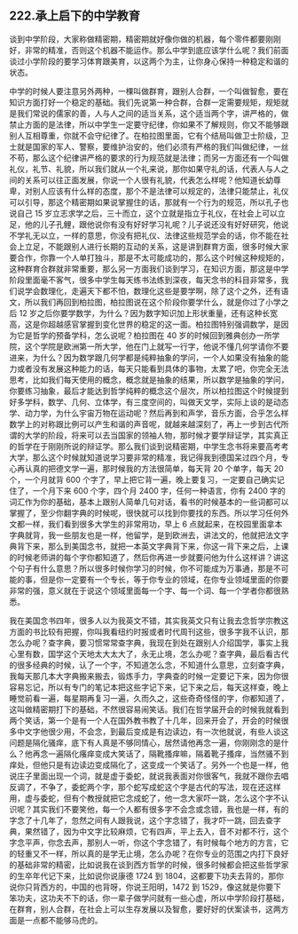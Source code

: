 ## 222.承上启下的中学教育
谈到中学阶段，大家称做精密期，精密期就好像你做的机器，每个零件都要刚刚好，非常的精准，否则这个机器不能运作。那么中学到底应该学什么呢？我们前面谈过小学阶段的要学习体育跟美育，以这两个为主，让你身心保持一种稳定和谐的状态。


中学的时候人要注意另外两种，一棵叫做群育，跟别人合群，一个叫做智愈，要在知识方面打好一个稳定的基础。我们先说第一种合群，合群一定需要规矩，规矩就是我们常说的儒家的善，人与人之间的适当关系，这个适当两个字，讲严格的，做禁止方面的是法律，所以中学生一定要守纪律，你如果不了解规则，你又不能够跟别人互相尊重，你就不会守纪律了。在柏拉图里面，它有个结局叫做卫士阶级，卫士就是国家的军人、警察，要维护治安的，他们必须有严格的我们叫做纪律，一丝不苟，那么这个纪律讲严格的要求的行为规范就是法律；而另一方面还有一个叫做礼仪，礼节、礼貌，所以我们就从一个礼来说，那你如果守礼的话，代表人与人之间的关系可以往正面发展，你说一个人很有礼貌，代表怎么样呢？他知道长幼尊卑，对别人应该有什么样的态度，那个不是法律可以规定的，法律只能禁止，礼仪可以引导，那这个精密期如果说掌握住的话，那就有一个行为的规范，所以孔子也说自己 15 岁立志求学之后，三十而立，这个立就是指立于礼仪，在社会上可以立足，他的儿子孔鲤，跟他说你有没有好好学习礼呢？儿子说还没有好好研究，他说不学礼无以立，一样的意思，你没有把礼仪、法律这些规范学会的话，你不能在社会上立足，不能跟别人进行长期的互动的关系，这是讲到群育方面，很多时候大家要合作，你靠一个人单打独斗，那是不太可能成功的，那么这个时候这种规矩的，这种群育合群就非常重要，那么另一方面我们谈到学习，在知识方面，那这是中学阶段里面毫不客气，很多中学生每天练书法练到深夜，每天念书的科目非常多，我们说学会数理化，走遍天下都不怕，数理化这些是要学啊，除了这个之外，还有语文，所以我们再回到柏拉图，柏拉图说在这个阶段你要学什么，就是你过了小学之后 12 岁之后你要学数学，为什么？因为数字知识加上形状重量，还有这种长宽高，这是你超越感官掌握到变化世界的稳定的这一面。柏拉图特别强调数学，是因为它是哲学的预备学科，怎么说呢？柏拉图在 40 岁的时候回到雅典创办一所学院，这个学院是欧洲第一所大学，他在门上就写一行字，他说不懂几何学请你不要进来，为什么？因为数学跟几何学都是纯粹抽象的学问，一个人如果没有抽象的能力或者没有发展这种能力的话，每天只能看到具体的事物，太累了吧，你完全无法思考，比如我们每天使用的概念，概念就是抽象的结果，所以数学是抽象的学问，你要练习抽象，最后才能达到哲学纯粹的概念这个层次，所以柏拉图这个时候提到好多学科，数学、几何、立体学，有三度空间的，叫做天文学，实际上谈的是动态学、动力学，为什么宇宙万物在运动呢？然后再到和声学，音乐方面，合乎怎么样数学上的对称跟比例可以产生和谐的声音呢，就越来越深刻了，再上一步到古代所谓的大学的阶段，将来可以去当国家的领袖人物，那时候才要学辩证学，其实真正的哲学在于刚刚所说的辩证学。那么我们谈到说精密期，中学生念书将来要高考考大学，那么这个时候就知道说学习要非常的精准，我记得我到德国呆过四个月，专心再认真的把德文学一遍，那时候我的方法很简单，每天背 20 个单字，每天 20 个，一个月就背 600 个字了，早上把它背一遍，晚上要复习，一定要自己确实记住了，一个月下来 600 个字，四个月 2400 字，任何一种语言，你有 2400 字的词汇作为你的基础，基本上跟别人简单几句对话，看书的时候基本的一些词都可以掌握了，至少你翻字典的时候呢，很快就可以找到你要找的东西。所以学习任何外文都一样，我们看到很多大学生的非常用功，早上 6 点就起来，在校园里面拿本字典就背，我一些朋友也是一样，他留学，是到欧洲去，讲法文的，他就把法文字典背下来，那么到美国念书，就把一本英文字典背下来，你这一背下来之后，上课的时候老师讲的每个字你都知道了，然后你再进一步就要问他为什么这样讲？讲这个句子有什么意思？所以很多时候你学习的时候，你不可能成为万事通，那是不可能的事，但是你一定要有一个专长，等于你专业的领域，在你专业领域里面的你要非常的强，意义就在于说这个领域里面每一个字、每一个词、每一个学者你都很熟悉。


我在美国念书四年，很多人以为我英文不错，其实我英文只有让我去念哲学宗教这方面的书比较有把握，你叫我看纽约时报或者时代周刊这些，很多字我不认识，那怎么办呢？查字典，要习惯常常查字典，我现在到处在跟别人介绍国学，事实上我心里有数，国学这个天地太大太大了，永无止境，怎么办呢？查字典，最后看古代的很多经典的时候，认了一个字，不知道怎么念，不知道什么意思，立刻查字典，我每天那几本大字典搬来搬去，锻炼手力，字典查的时候一定要记下来，因为你很容易忘记，所以有专门的笔记本把这些字记下来，记下来之后，每天这样查，晚上睡觉前看一遍，每星期再复习一遍，久而久之，这些奇奇怪怪的字，你都知道了，这叫做精密期打下的基础，不然很容易闹笑话。我们在哲学届开会的时候我就看到两个笑话，第一个是有一个人在国外教书教了十几年，回来开会了，开会的时候很多中文字他很少用，不会念，到最后变成是有边读边，有一次他就说，有些人谈这问题是隔化骚痒，底下有人真是不够同情心，居然请他再念一遍，你刚刚念的是什么？他再念一遍隔化瘙痒变成大笑话了，隔靴搔痒嘛，隔着靴子搔痒，当然骚不到痒处，但他只是有边读边变成隔化了，这变成一个笑话了。另外一个也是一样，他说庄子里面出现一个词，就是虚于委蛇，就说我表面对你很客气，我就不跟你去唱反调了，不争了，委蛇两个字，那个蛇写成蛇这个字是古代的写法，现在还这样用，虚与委蛇，但有个教授就把它念成蛇了，他一念大家吓一跳，怎么这个字不认识呢？其实我们不要笑他，每一个人都有很多字不会念或念错，我也是一样，有的字念了十几年了，忽然之间有人跟我说，这个字念错了，我才吓一跳，回去查字典，果然错了，因为中文字比较麻烦，它有四声，平上去入，音不对都不行，这个字念平声，你念去声，那别人一听，你这个字念错了，有时候每个地方的方言，它的轻重又不一样，所以真的是学无止境，怎么办呢？在你专业的范围之内打下良好的基础非常的精密，比如说我在谈到西方哲学的时候，很多时候都会把这些哲学家的生卒年代记下来，比如说你说康德 1724 到 1804，这都要下功夫去背的，那你说你只背西方的，中国的也背呀，你说王阳明，1472 到 1529，像这就是你要下笨功夫，这功夫不下的话，你一辈子做学问就有一些心虚，所以中学阶段打基础，在群育，别人合群，在社会上可以生存发展以及智愈，要好好的伏案读书，这两方面是一点都不能够马虎的。

